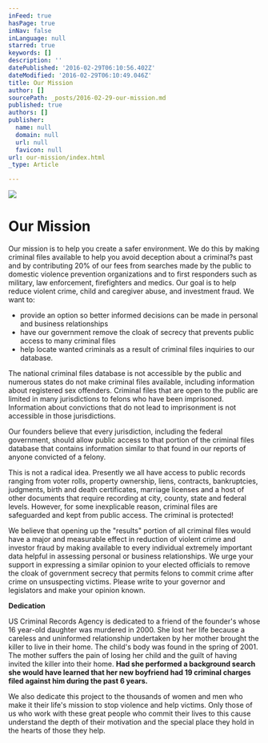 ```yaml
---
inFeed: true
hasPage: true
inNav: false
inLanguage: null
starred: true
keywords: []
description: ''
datePublished: '2016-02-29T06:10:56.402Z'
dateModified: '2016-02-29T06:10:49.046Z'
title: Our Mission
author: []
sourcePath: _posts/2016-02-29-our-mission.md
published: true
authors: []
publisher:
  name: null
  domain: null
  url: null
  favicon: null
url: our-mission/index.html
_type: Article

---
```

![](https://the-grid-user-content.s3-us-west-2.amazonaws.com/7fc5b1a5-e841-4b33-a33f-2f021d89be52.png)

# Our Mission

Our mission is to help you create a safer environment. We do this by making criminal files available to help you avoid deception about a criminal?s past and by contributing 20% of our fees from searches made by the public to domestic violence prevention organizations and to first responders such as military, law enforcement, firefighters and medics. Our goal is to help reduce violent crime, child and caregiver abuse, and investment fraud. We want to:

* provide an option so better informed decisions can be made in personal and business relationships
* have our government remove the cloak of secrecy that prevents public access to many criminal files
* help locate wanted criminals as a result of criminal files inquiries to our database.

The national criminal files database is not accessible by the public and numerous states do not make criminal files available, including information about registered sex offenders. Criminal files that are open to the public are limited in many jurisdictions to felons who have been imprisoned. Information about convictions that do not lead to imprisonment is not accessible in those jurisdictions.

Our founders believe that every jurisdiction, including the federal government, should allow public access to that portion of the criminal files database that contains information similar to that found in our reports of anyone convicted of a felony.

This is not a radical idea. Presently we all have access to public records ranging from voter rolls, property ownership, liens, contracts, bankruptcies, judgments, birth and death certificates, marriage licenses and a host of other documents that require recording at city, county, state and federal levels. However, for some inexplicable reason, criminal files are safeguarded and kept from public access. The criminal is protected!

We believe that opening up the "results" portion of all criminal files would have a major and measurable effect in reduction of violent crime and investor fraud by making available to every individual extremely important data helpful in assessing personal or business relationships. We urge your support in expressing a similar opinion to your elected officials to remove the cloak of government secrecy that permits felons to commit crime after crime on unsuspecting victims. Please write to your governor and legislators and make your opinion known.

**Dedication**

US Criminal Records Agency is dedicated to a friend of the founder's whose 16 year-old daughter was murdered in 2000\. She lost her life because a careless and uninformed relationship undertaken by her mother brought the killer to live in their home. The child's body was found in the spring of 2001\. The mother suffers the pain of losing her child and the guilt of having invited the killer into their home. **Had she performed a background search she would have learned that her new boyfriend had 19 criminal charges filed against him during the past 6 years.**

We also dedicate this project to the thousands of women and men who make it their life's mission to stop violence and help victims. Only those of us who work with these great people who commit their lives to this cause understand the depth of their motivation and the special place they hold in the hearts of those they help.
